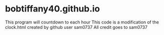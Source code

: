 # bobtiffany40.github.io
This program will countdown to each hour
This code is a modification of the clock.html created by github user sam0737
All credit goes to sam0737
